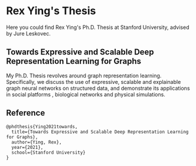 # Rex Ying's Thesis
Here you could find Rex Ying's Ph.D. Thesis at Stanford University, advised by Jure Leskovec.

## Towards Expressive and Scalable Deep Representation Learning for Graphs
My Ph.D. Thesis revolves around graph representation learning. Specifically, we discuss the use of expressive, scalable and explainable graph neural networks on structured data, and demonstrate its applications in social platforms , biological networks and physical simulations.

## Reference
```
@phdthesis{Ying2021towards,
  title={Towards Expressive and Scalable Deep Representation Learning for Graphs},
  author={Ying, Rex},
  year={2021},
  school={Stanford University}
}
